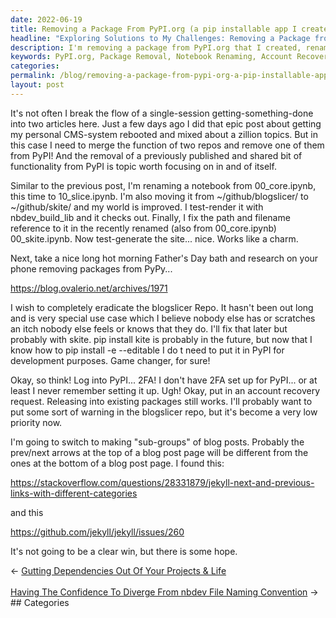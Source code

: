 ```yaml
---
date: 2022-06-19
title: Removing a Package From PyPI.org (a pip installable app I created)
headline: "Exploring Solutions to My Challenges: Removing a Package from PyPI.org and Renaming a Notebook"
description: I'm removing a package from PyPI.org that I created, renaming a notebook from 00_core.ipynb to 10_slice.ipynb, and researching how to request an account recovery. I'm also switching to making 'sub-groups' of blog posts and looking for a solution. Come read about my journey and see how I'm tackling these challenges.
keywords: PyPI.org, Package Removal, Notebook Renaming, Account Recovery, Sub-Groups, Blog Posts, Solutions, Challenges
categories: 
permalink: /blog/removing-a-package-from-pypi-org-a-pip-installable-app-i-created/
layout: post
---
```



It's not often I break the flow of a single-session getting-something-done into
two articles here. Just a few days ago I did that epic post about getting my
personal CMS-system rebooted and mixed about a zillion topics. But in this case
I need to merge the function of two repos and remove one of them from PyPI! And
the removal of a previously published and shared bit of functionality from PyPI
is topic worth focusing on in and of itself.

Similar to the previous post, I'm renaming a notebook from 00_core.ipynb, this
time to 10_slice.ipynb. I'm also moving it from ~/github/blogslicer/ to
~/github/skite/ and my world is improved. I test-render it with
nbdev_build_lib and it checks out. Finally, I fix the path and filename
reference to it in the recently renamed (also from 00_core.ipynb)
00_skite.ipynb. Now test-generate the site... nice. Works like a charm.

Next, take a nice long hot morning Father's Day bath and research on your phone
removing packages from PyPy...

https://blog.ovalerio.net/archives/1971

I wish to completely eradicate the blogslicer Repo. It hasn't been out long and
is very special use case which I believe nobody else has or scratches an itch
nobody else feels or knows that they do. I'll fix that later but probably with
skite. pip install kite is probably in the future, but now that I know how to
pip install -e --editable I do t need to put it in PyPI for development
purposes. Game changer, for sure!

Okay, so think! Log into PyPI... 2FA! I don't have 2FA set up for PyPI... or at
least I never remember setting it up. Ugh! Okay, put in an account recovery
request. Releasing into existing packages still works. I'll probably want to
put some sort of warning in the blogslicer repo, but it's become a very low
priority now.

I'm going to switch to making "sub-groups" of blog posts. Probably the
prev/next arrows at the top of a blog post page will be different from the ones
at the bottom of a blog post page. I found this:

https://stackoverflow.com/questions/28331879/jekyll-next-and-previous-links-with-different-categories

and this

https://github.com/jekyll/jekyll/issues/260

It's not going to be a clear win, but there is some hope.


<div class="post-nav"><div class="post-nav-prev"><span class="arrow">&larr;&nbsp;</span><a href="/blog/gutting-dependencies-out-of-your-projects-life">Gutting Dependencies Out Of Your Projects & Life</a></div> &nbsp; <div class="post-nav-next"><a href="/blog/having-the-confidence-to-diverge-from-nbdev-file-naming-convention">Having The Confidence To Diverge From nbdev File Naming Convention</a><span class="arrow">&nbsp;&rarr;</span></div></div>
## Categories

<ul></ul>